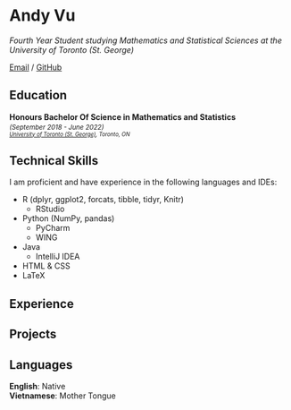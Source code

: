 # Andy Vu

_Fourth Year Student studying Mathematics and Statistical Sciences at the University of Toronto (St. George)_ <br>

[Email](mailto:andy.vu@mail.utoronto.ca) / [GitHub](https://github.com/andyvu016/)

## Education

**Honours Bachelor Of Science in Mathematics and Statistics** <br>
<sup>_(September 2018 - June 2022)_<sup> <br>
_[University of Toronto (St. George)](https://www.utoronto.ca/), Toronto, ON_

## Technical Skills

I am proficient and have experience in the following languages and IDEs:
  - R (dplyr, ggplot2, forcats, tibble, tidyr, Knitr)
    - RStudio
  - Python (NumPy, pandas)
    - PyCharm 
    - WING
  - Java
    - IntelliJ IDEA   
  - HTML & CSS
  - LaTeX

## Experience


## Projects


## Languages

**English**: Native <br>
**Vietnamese**: Mother Tongue
